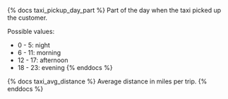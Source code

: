 {% docs taxi_pickup_day_part %}
Part of the day when the taxi picked up the customer.

Possible values:
* 0 - 5: night
* 6 - 11: morning
* 12 - 17: afternoon
* 18 - 23: evening
{% enddocs %}

{% docs taxi_avg_distance %}
Average distance in miles per trip.
{% enddocs %}
